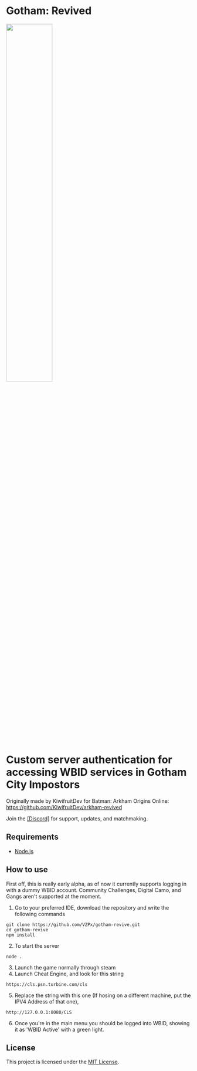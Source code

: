 # Gotham: Revived
<img src="https://media.discordapp.net/attachments/1208513216238329916/1249470337490358332/image.png?ex=66676b6e&is=666619ee&hm=d8b789a31b3855ea3ef07b59d249b8f5ddb734cd748ffbfcff3b8347927cb3b1&=&format=webp&quality=lossless&width=1219&height=683" height="50%" width="50%">

# Custom server authentication for accessing WBID services in Gotham City Impostors

Originally made by KiwifruitDev for Batman: Arkham Origins Online: https://github.com/KiwifruitDev/arkham-revived


Join the [[Discord]](https://discord.gg/ef62xneQ3s) for support, updates, and matchmaking.

## Requirements
- [Node.js](https://nodejs.org/en/)

## How to use
First off, this is really early alpha, as of now it currently supports logging in with a dummy WBID account. Community Challenges, Digital Camo, and Gangs aren't supported at the moment.

1. Go to your preferred IDE, download the repository and write the following commands
```
git clone https://github.com/VZPx/gotham-revive.git
cd gotham-revive
npm install
```
2. To start the server
```
node .
```
3. Launch the game normally through steam
4. Launch Cheat Engine, and look for this string 
```
https://cls.psn.turbine.com/cls
```
5. Replace the string with this one (If hosing on a different machine, put the IPV4 Address of that one), 
```
http://127.0.0.1:8080/CLS
```
6. Once you're in the main menu you should be logged into WBID, showing it as 'WBID Active' with a green light.

## License

This project is licensed under the [MIT License](https://choosealicense.com/licenses/mit/).
